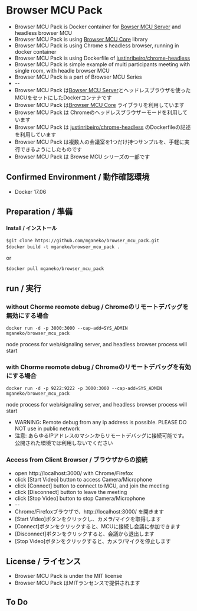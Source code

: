 # Browser MCU Pack

* Browser MCU Pack is Docker container for [Bowser MCU Server](https://github.com/mganeko/browser_mcu_server) and headless browser MCU
* Browser MCU Pack is using [Browser MCU Core](https://github.com/mganeko/browser_mcu_core) library 
* Browser MCU Pack is using Chrome s headless browser, running in docker container
* Browser MCU Pack is using Dockerfile of [justinribeiro/chrome-headless](https://hub.docker.com/r/justinribeiro/chrome-headless/)
* Browser MCU Pack is simple example of multi participants meeting with single room, with headle browser MCU
* Browser MCU Pack is a part of Browser MCU Series
* --
* Browser MCU Pack は[Bowser MCU Server](https://github.com/mganeko/browser_mcu_server)とヘッドレスブラウザを使ったMCUをセットにしたDockerコンテナです
* Browser MCU Pack は[Browser MCU Core](https://github.com/mganeko/browser_mcu_core) ライブラリを利用しています
* Browser MCU Pack は Chromeのヘッドレスブラウザーモードを利用しています
* Browser MCU Pack は [justinribeiro/chrome-headless](https://hub.docker.com/r/justinribeiro/chrome-headless/) のDockerfileの記述を利用しています
* Browser MCU Pack は複数人の会議室を1つだけ持つサンプルを、手軽に実行できるようにしたものです
* Browser MCU Pack は Browse MCU シリーズの一部です

## Confirmed Environment / 動作確認環境

* Docker 17.06


## Preparation / 準備

#### Install / インストール

```
$git clone https://github.com/mganeko/browser_mcu_pack.git
$docker build -t mganeko/browser_mcu_pack .　
```

or 

```
$docker pull mganeko/browser_mcu_pack
```


## run / 実行

### without Chorme reomote debug  / Chromeのリモートデバッグを無効にする場合

```
docker run -d -p 3000:3000 --cap-add=SYS_ADMIN mganeko/browser_mcu_pack
```

node process for web/signaling server, and headless browser process will start


### with Chorme reomote debug  / Chromeのリモートデバッグを有効にする場合

```
docker run -d -p 9222:9222 -p 3000:3000 --cap-add=SYS_ADMIN mganeko/browser_mcu_pack
```

node process for web/signaling server, and headless browser process will start


* WARNING: Remote debug from any ip address is possible. PLEASE DO NOT use in public network
* 注意: あらゆるIPアドレスのマシンからリモートデバッグに接続可能です。公開された環境では利用しないでください


### Access from Client Browser / ブラウザからの接続

* open http://localhost:3000/ with Chrome/Firefox
* click [Start Video] button to access Camera/Microphone
* click [Connect] button to connect to MCU, and join the meeting
* click [Disconnect] button to leave the meeting
* click [Stop Video] button to stop Camera/Microphone
* --
* Chrome/Firefoxブラウザで、http://localhost:3000/ を開きます
* [Start Video]ボタンをクリックし、カメラ/マイクを取得します
* [Connect]ボタンをクリックすると、MCUに接続し会議に参加できます
* [Disconnect]ボタンをクリックすると、会議から退出します
* [Stop Video]ボタンをクリックすると、カメラ/マイクを停止します


## License / ライセンス

* Browser MCU Pack is under the MIT license
* Browser MCU Pack はMITランセンスで提供されます

## To Do
